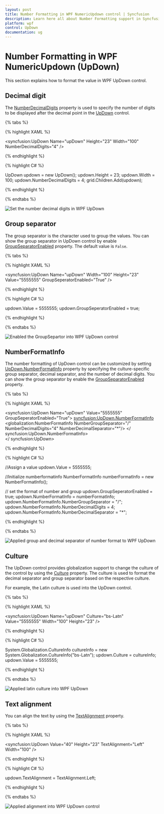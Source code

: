 ```yaml
---
layout: post
title: Number Formatting in WPF NumericUpdown control | Syncfusion
description: Learn here all about Number Formatting support in Syncfusion WPF NumericUpdown (UpDown) control and more.
platform: wpf
control: UpDown
documentation: ug
---
```


# Number Formatting in WPF NumericUpdown (UpDown)

This section explains how to format the value in WPF UpDown control.

## Decimal digit

The [NumberDecimalDigits](https://help.syncfusion.com/cr/wpf/Syncfusion.Windows.Shared.UpDown.html#Syncfusion_Windows_Shared_UpDown_NumberDecimalDigits) property is used to specify the number of digits to be displayed after the decimal point in the [UpDown](https://help.syncfusion.com/cr/wpf/Syncfusion.Windows.Shared.UpDown.html) control.

{% tabs %}

{% highlight XAML %}

<syncfusion:UpDown Name="upDown" Height="23" Width="100" NumberDecimalDigits="4" />

{% endhighlight %}

{% highlight C# %}

UpDown updown = new UpDown();
updown.Height = 23;
updown.Width = 100;
updown.NumberDecimalDigits = 4;
grid.Children.Add(updown);

{% endhighlight %}

{% endtabs %}

![Set the number decimal digits in WPF UpDown](CultureandNumberFormatting-images/wpf-updown-decimal.png)

## Group separator

The group separator is the character used to group the values. You can show the group separator in UpDown control by enable [GroupSeparatorEnabled](https://help.syncfusion.com/cr/wpf/Syncfusion.Windows.Shared.UpDown.html#Syncfusion_Windows_Shared_UpDown_GroupSeperatorEnabled) property. The default value is `False`.

{% tabs %}

{% highlight XAML %}

<syncfusion:UpDown Name="upDown" Width="100" Height="23" Value="5555555" GroupSeperatorEnabled="True" />

{% endhighlight %}

{% highlight C# %}

updown.Value = 5555555;
updown.GroupSeperatorEnabled = true;

{% endhighlight %}

{% endtabs %}

![Enabled the GroupSepartor into WPF UpDown control](CultureandNumberFormatting-images/wpf-updown-groupseparator.png)

## NumberFormatInfo

The number formatting of UpDown control can be customized by setting [UpDown.NumberFormatInfo](https://help.syncfusion.com/cr/wpf/Syncfusion.Windows.Shared.UpDown.html#Syncfusion_Windows_Shared_UpDown_NumberFormatInfo) property by specifying the culture-specific group separator, decimal separator, and the number of decimal digits. You can show the group separator by enable the [GroupSeparatorEnabled](https://help.syncfusion.com/cr/wpf/Syncfusion.Windows.Shared.UpDown.html#Syncfusion_Windows_Shared_UpDown_GroupSeperatorEnabled) property.

{% tabs %}

{% highlight XAML %}

<syncfusion:UpDown Name="upDown" Value="5555555" GroupSeperatorEnabled="True">
<syncfusion:UpDown.NumberFormatInfo>
<globalization:NumberFormatInfo NumberGroupSeparator="/" NumberDecimalDigits="4" NumberDecimalSeparator="*"/>
</ syncfusion:UpDown.NumberFormatInfo>  
</ syncfusion:UpDown>

{% endhighlight %}

{% highlight C# %}

//Assign a value
updown.Value = 5555555;

//Initialize numberformatinfo
NumberFormatInfo numberFormatInfo = new NumberFormatInfo();

// set the format of number and group
updown.GroupSeperatorEnabled = true;
updown.NumberFormatInfo = numberFormatInfo;
updown.NumberFormatInfo.NumberGroupSeparator = "/";
updown.NumberFormatInfo.NumberDecimalDigits = 4;
updown.NumberFormatInfo.NumberDecimalSeparator = "*";

{% endhighlight %}

{% endtabs %} 

![Applied group and decimal separator of number format to WPF UpDown](CultureandNumberFormatting-images/wpf-updown-numberformat.png)

## Culture

The UpDown control provides globalization support to change the culture of the control by using the [Culture](https://help.syncfusion.com/cr/wpf/Syncfusion.Windows.Shared.UpDown.html#Syncfusion_Windows_Shared_UpDown_Culture) property. The culture is used to format the decimal separator and group separator based on the respective culture.

For example, the Latin culture is used into the UpDown control.

{% tabs %}

{% highlight XAML %}

<syncfusion:UpDown Name="upDown" Culture="bs-Latn" Value="5555555" Width="100" Height="23" />

{% endhighlight %}

{% highlight C# %}

System.Globalization.CultureInfo cultureInfo = new System.Globalization.CultureInfo("bs-Latn");
updown.Culture = cultureInfo;
updown.Value = 5555555;

{% endhighlight %}

{% endtabs %} 

![Applied latin culture into WPF UpDown](CultureandNumberFormatting-images/wpf-updown-latin_culture.png)
 
## Text alignment

You can align the text by using the [TextAlignment](https://help.syncfusion.com/cr/wpf/Syncfusion.Windows.Shared.UpDown.html#Syncfusion_Windows_Shared_UpDown_TextAlignment) property.

{% tabs %}

{% highlight XAML %}

<syncfusion:UpDown Value="40" Height="23" TextAlignment="Left" Width="100" />

{% endhighlight %}

{% highlight C# %}

updown.TextAlignment = TextAlignment.Left;

{% endhighlight %}

{% endtabs %}

![Applied alignment into WPF UpDown control](CultureandNumberFormatting-images/wpf-updown-alignment.png)
